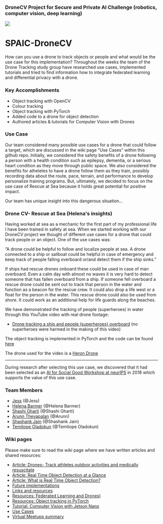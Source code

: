 ### DroneCV Project for Secure and Private AI Challenge (robotics, computer vision, deep learning)

![](https://github.com/jess-s/SPAIC-DroneCV/blob/master/images/drone.jpg)

# SPAIC-DroneCV
How can you use a drone to track objects or people and what would be the use case for this implementation?
Throughout the weeks the team of the Drone Tracking study group have researched use cases, implemented tutorials and tried to find information how to integrate federated learning and differential privacy with a drone.

### Key Accomplishments

* Object tracking with OpenCV
* Colour tracking
* Object tracking with PyTorch
* Added code to a drone for object detection
* Authored articles & tutorials for Computer Vision with Drones

### Use Case
Our team considered many possible use cases for a drone that could follow a target, which are discussed in the wiki page "Use Cases" within this github repo.  Initially, we considered the safety benefits of a drone following a person with a health condition such as epilepsy, dementia, or a serious heart condition as they move through public space.  We also considered the benefits for atheletes to have a drone follow them as they train, possibly recording data about the route, pace, terrain, and performance to develop personalize training programs.  But, ultimately, we decided to focus on the use case of Rescue at Sea because it holds great potential for positive impact.

Our team has unique insight into this dangerous situation... 

### Drone CV- Rescue at Sea (Helena's insights)

Having worked at sea as a mechanic for the first part of my professional life I have been trained in safety at sea. 
When we started working with our DroneCV project we thought of different use cases for a drone that could track people or an object. One of the use cases was:

“A drone could be helpful to follow and localize people at sea. A drone connected to a ship or sailboat could be helpful in case of emergency and keep track of people falling overboard or/and detect them if the ship sinks.”

If ships had rescue drones onboard these could be used in case of man overboard. Even a calm day with almost no waves it is very hard to detect someone that has fallen overboard from a ship. If someone fell overboard a rescue drone could be sent out to track that person in the water and function as a beacon for the rescue crew. It could also drop a life west or a float for the person in the water. 
This rescue drone could also be used from shore. It could work as an additional help for life guards along the beaches.

We have demonstrated the tracking of people (superheroes) in water through this YouTube video with real drone footage:
- [Drone tracking a ship and people (superheroes) overboard](https://youtu.be/MBKmas-Z4_c) (no superheroes were harmed in the making of this video)

The object tracking is implemented in PyTorch and the code can be found [here](https://github.com/jess-s/SPAIC-DroneCV/tree/master/PyTorch_Objecttracking)

The drone used for the video is a [Heron Drone](https://www.kjell.com/se/produkter/hem-kontor-fritid/fritid/dronare-quadrocopter/dronare-med-kamera/heron-dronare-med-kamera-p51107?gclid=CjwKCAjw7uPqBRBlEiwAYDsr12AkBzrjregM2xXXO8sEZm3WuRMCH2uPEM7TDnVz154f1I0E8ZwcrRoCKwsQAvD_BwE&gclsrc=aw.ds)
***
During research after selecting this use case, we discovered that it had  been selected as an [AI for Social Good Workshop at neurIPS](https://aiforsocialgood.github.io/2018/pdfs/track2/50_aisg_neurips2018.pdf) in 2018 which supports the value of this use case.

### Team Members
- [Jess](https://github.com/jess-s) (@Jess) 
- [Helena Barmer](https://github.com/helenabarmer) (@Helena Barmer) 
- [Shashi Gharti](https://github.com/shashigharti) (@Shashi Gharti) 
- [Arunn Thevapalan](https://github.com/arunn-thevapalan) (@Arunn) 
- [Shashank Jain](https://github.com/Shashankjain12) (@Shashank Jain) 
- [Temitope Oladokun](https://github.com/TemitopeOladokun) (@Temitope Oladokun)


### Wiki pages

Please make sure to read the wiki page where we have written articles and shared resources:
- [Article: Drones- Track athletes outdoor activities and medically resuscitate](https://github.com/jess-s/SPAIC-DroneCV/wiki/Article:-Drones--Track-athletes-outdoor-activities-and-medically-resuscitate-(Temitope-Oladokun))
- [Article: Real Time Object Detection at a Glance](https://github.com/jess-s/SPAIC-DroneCV/wiki/Article:-Real-Time-Object-Detection-at-a-Glance-(Temitope-Oladokun))
- [Article: What is Real Time Object Detection?](https://github.com/jess-s/SPAIC-DroneCV/wiki/Article:-What-is-Real-Time-Object-Detection%3F-(Jess))
- [Future implementations](https://github.com/jess-s/SPAIC-DroneCV/wiki/Future-implementations)
- [Links and resources](https://github.com/jess-s/SPAIC-DroneCV/wiki/Links-and-resources)
- [Resources: Federated Learning and Drones)](https://github.com/jess-s/SPAIC-DroneCV/wiki/Resources:-Federated-Learning-and-Drones-(Jess))
- [Resources: Object tracking in PyTorch](https://github.com/jess-s/SPAIC-DroneCV/wiki/Resources:-Object-tracking-in-PyTorch-(Helena))
- [Tutorial: Computer Vision with Jetson Nano](https://github.com/jess-s/SPAIC-DroneCV/wiki/Tutorial:-Computer-Vision-with-Jetson-Nano-(Jess))
- [Use Cases](https://github.com/jess-s/SPAIC-DroneCV/wiki/Use-Cases)
- [Virtual Meetups summary](https://github.com/jess-s/SPAIC-DroneCV/wiki/Virtual-Meetups-summary-(Helena))
